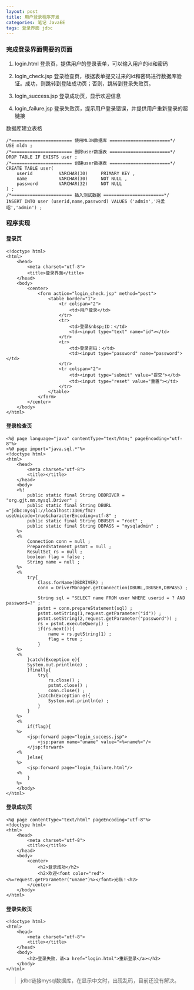 ```yaml
---
layout: post
title: 用户登录程序开发
categories: 笔记 JavaEE
tags: 登录界面 jdbc
---
```


### 完成登录界面需要的页面

1. login.html 登录页，提供用户的登录表单，可以输入用户的id和密码

2. login_check.jsp 登录检查页，根据表单提交过来的id和密码进行数据库验证。成功，则跳转到登陆成功页；否则，跳转到登录失败页。

3. login_success.jsp 登录成功页，显示欢迎信息

4. login_failure.jsp 登录失败页，提示用户登录错误，并提供用户重新登录的超链接

数据库建立表格

	/*======================= 使用MLDN数据库 =======================*/
	USE mldn ;
	/*======================= 删除user数据表 =======================*/
	DROP TABLE IF EXISTS user ;
	/*======================= 创建user数据表 =======================*/
	CREATE TABLE user(
		userid			VARCHAR(30)		PRIMARY KEY ,
		name			VARCHAR(30)		NOT NULL ,
		password		VARCHAR(32)		NOT NULL
	) ;
	/*======================= 插入测试数据 =======================*/
	INSERT INTO user (userid,name,password) VALUES ('admin','冯孟昭','admin') ;

### 程序实现

#### 登录页

	<!doctype html>
	<html>
		<head>
			<meta charset="utf-8">
			<title>登录界面</title>
		</head>
		<body>
			<center>
				<form action="login_check.jsp" method="post">
					<table border="1">
						<tr colspan="2">
							<td>用户登录</td>
						</tr>
						<tr>
							<td>登录&nbsp;ID：</td>
							<td><input type="text" name="id"></td>
						</tr>
						<tr>
							<td>登录密码：</td>
							<td><input type="password" name="password"></td>
						</tr>
						<tr colspan="2">
							<td><input type="submit" value="提交"></td>
							<td><input type="reset" value="重置"></td>
						</tr>
					</table>
				</form>
			</center>
		</body>
	</html>

#### 登录检查页

	<%@ page language="java" contentType="text/htm;" pageEncoding="utf-8"%>
	<%@ page import="java.sql.*"%>
	<!doctype html>
	<html>
		<head>
			<meta charset="utf-8">
			<title></title>
		</head>
		<body>
		<%!
			public static final String DBDRIVER = "org.gjt.mm.mysql.Driver" ;
			public static final String DBURL ="jdbc:mysql://localhost:3306/fmz?useUnicode=true&characterEncoding=utf-8" ;
			public static final String DBUSER = "root" ;
			public static final String DBPASS = "mysqladmin" ;
		%>
		<%
			Connection conn = null ;
			PreparedStatement pstmt = null ;
			ResultSet rs = null ;
			boolean flag = false ;
			String name = null ;
		%>
		<%
			try{
				Class.forName(DBDRIVER) ;
				conn = DriverManager.getConnection(DBURL,DBUSER,DBPASS) ;

				String sql = "SELECT name FROM user WHERE userid = ? AND password=?" ;
				pstmt = conn.prepareStatement(sql) ;
				pstmt.setString(1,request.getParameter("id")) ;
				pstmt.setString(2,request.getParameter("password")) ;
				rs = pstmt.executeQuery() ;
				if(rs.next()){
					name = rs.getString(1) ;
					flag = true ;
				}
		%>
		<%
			}catch(Exception e){
			System.out.println(e) ;
			}finally{
				try{
					rs.close() ;
					pstmt.close() ;
					conn.close() ;
				}catch(Exception e){
					System.out.println(e) ;
				}
			}
		%>
		<%
			if(flag){
		%>
			<jsp:forward page="login_success.jsp">
				<jsp:param name="uname" value="<%=name%>"/>
			</jsp:forward>
		<%
			}else{
		%>
			<jsp:forward page="login_failure.html"/>
		<%
			}
		%>
		</body>
	</html>

#### 登录成功页

	<%@ page contentType="text/html" pageEncoding="utf-8"%>
	<!doctype html>
	<html>
		<head>
			<meta charset="utf-8">
			<title></title>
		</head>
		<body>
			<center>
				<h2>登录成功</h2>
				<h2>欢迎<font color="red"><%=request.getParameter("uname")%></font>光临！<h2>
			</center>
		</body>
	</html>

#### 登录失败页

	<!doctype html>
	<html>
		<head>
			<meta charset="utf-8">
			<title></title>
		</head>
		<body>
			<h2>登录失败，请<a href="login.html">重新登录</a></h2>
		</body>
	</html>

> jdbc链接mysql数据库，在显示中文时，出现乱码，目前还没有解决。
